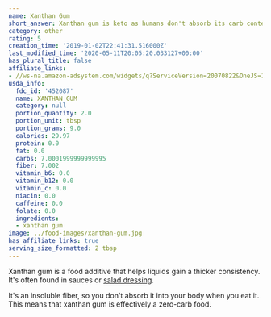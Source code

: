 ```yaml
---
name: Xanthan Gum
short_answer: Xanthan gum is keto as humans don't absorb its carb contents.
category: other
rating: 5
creation_time: '2019-01-02T22:41:31.516000Z'
last_modified_time: '2020-05-11T20:05:20.033127+00:00'
has_plural_title: false
affiliate_links:
- //ws-na.amazon-adsystem.com/widgets/q?ServiceVersion=20070822&OneJS=1&Operation=GetAdHtml&MarketPlace=US&source=ss&ref=as_ss_li_til&ad_type=product_link&tracking_id=isitketo-20&marketplace=amazon&region=US&placement=B00PKMPXX2&asins=B00PKMPXX2&linkId=d689fc5c978fb0c24d90a8d82184d717&show_border=true&link_opens_in_new_window=true
usda_info:
  fdc_id: '452087'
  name: XANTHAN GUM
  category: null
  portion_quantity: 2.0
  portion_unit: tbsp
  portion_grams: 9.0
  calories: 29.97
  protein: 0.0
  fat: 0.0
  carbs: 7.0001999999999995
  fiber: 7.002
  vitamin_b6: 0.0
  vitamin_b12: 0.0
  vitamin_c: 0.0
  niacin: 0.0
  caffeine: 0.0
  folate: 0.0
  ingredients:
  - xanthan gum
image: ../food-images/xanthan-gum.jpg
has_affiliate_links: true
serving_size_formatted: 2 tbsp
---
```

Xanthan gum is a food additive that helps liquids gain a thicker consistency. It's often found in sauces or [salad dressing](/salad-dressing).

It's an insoluble fiber, so you don't absorb it into your body when you eat it. This means that xanthan gum is effectively a zero-carb food.
